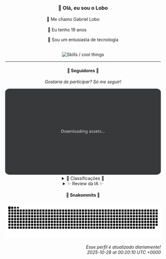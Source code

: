 <div align="center">
  <h3>👋 Olá, eu sou o Lobo</h3>
  
  <p>🐺 Me chamo Gabriel Loboㅤㅤㅤㅤㅤ</p>
  <p>🧔 Eu tenho 19 anosㅤㅤㅤㅤㅤㅤㅤㅤ</p>
  <p>🧠 Sou um entusiasta de tecnologia</p>

  <br/>

  <img width="600" alt="Skills / cool things" src="https://skills-icons.vercel.app/api/icons?i=python,md,html,css,js,github,git,vscode,linux,node,ts,sass,react,vite,vercel,lottie,ionic,capacitor,zustand,framer,firebase,arduino,godot,tailwind,shadcnui,lucide,zorinos,pnpm,reactnative&perline=14" />
</div>

<hr />

<div align="center">
    <h4>👤 Seguidores 👤</h4>
    <p><i>Gostaria de participar? Só me seguir!</i></p>
    <img width="600" src=".github/assets/cards/top3.svg" alt="Top 3 followers contributors (monthly)" />
    <details>
    <summary>🏅 Classificações 🏅</summary>
    <br/>
    <table>
        <thead>
            <tr align="center">
                <th>Posição</th>
                <th>Seguidor</th>
                <th>Contribuições</th>
            </tr>
        </thead>
        <tbody>
            <tr align="center">
                <td>1°</td>
                <td><a href="https://github.com/cookieukw">CookieUkw</a></td>
                <td>132 ctr.</td>
            </tr>
            <tr align="center">
                <td>2°</td>
                <td><a href="https://github.com/felipegueller">Felipe Gueller</a></td>
                <td>110 ctr.</td>
            </tr>
            <tr align="center">
                <td>3°</td>
                <td><a href="https://github.com/LestterX">LestterX</a></td>
                <td>35 ctr.</td>
            </tr>
            <tr align="center">
                <td>4°</td>
                <td><a href="https://github.com/gustavosett">Gustavo Carvalho</a></td>
                <td>28 ctr.</td>
            </tr>
            <tr align="center">
                <td>5°</td>
                <td><a href="https://github.com/giverplay">giverplay</a></td>
                <td>20 ctr.</td>
            </tr>
            <tr align="center">
                <td>6°</td>
                <td><a href="https://github.com/Cr-Israel">Carlos Israel</a></td>
                <td>12 ctr.</td>
            </tr>
            <tr align="center">
                <td>7°</td>
                <td><a href="https://github.com/brunoferreiraff">brunoferreiraff</a></td>
                <td>10 ctr.</td>
            </tr>
            <tr align="center">
                <td>8°</td>
                <td><a href="https://github.com/ThonyHHs">Anthony Herbert</a></td>
                <td>5 ctr.</td>
            </tr>
            <tr align="center">
                <td>9°</td>
                <td><a href="https://github.com/GabrielCarvalhoSouza">Gabriel Carvalho</a></td>
                <td>4 ctr.</td>
            </tr>
            <tr align="center">
                <td>10°</td>
                <td><a href="https://github.com/NeWBoX22">NeWBoX22</a></td>
                <td>3 ctr.</td>
            </tr>
        </tbody>
    </table>
    </details>
    <details>
    <summary>✨ Review da IA ✨</summary>
    <br/>
    <div align="justify"><p><b>CookieUkw</b>, parabéns por liderar o ranking com 132 contribuições! Imagino que 131 delas foram correções de erros de digitação no README do Godot Engine. E quanto ao seu projeto "ChatStory", com 4 estrelas? Aposto que a IA está tão realista que os usuários preferem conversar com ela do que com você.</p>
<p><b>Felipe Gueller</b>, Bacharel em Sistemas de Informações, hein? E o sistema de informações que você tem para nos oferecer em termos de contribuições? Ah, é, quase nada. Mas não se preocupe, o diploma está aí para provar que você sabe fazer alguma coisa... pelo menos em teoria.</p>
<p><b>LestterX</b>, com 35 contribuições, você está quase lá! Quase fazendo algo relevante, quero dizer. Continue assim, quem sabe no próximo mês você não consegue a proeza de comentar em um <i>issue</i>.</p>
<p><b>Gustavo Carvalho</b>, "Iniciante no conhecimento and desenvolvimento de sistemas." Que poético! Mas a poesia não enche o ranking, não é mesmo? Com 28 contribuições, você está mais para "espectador" do que para "desenvolvedor".</p>
<p><b>giverplay</b>, "Olá, estranho!" Estranho é você achar que o projeto "Uvas", sem descrição e com 0 estrelas, impressionaria alguém. Mas ei, pelo menos você tem um clone do TabNews. Que original!</p>
<p><b>Carlos Israel</b>, "Software Engineer. Passionate about technology." A paixão é tanta que se traduz em 12 contribuições. Deve ser paixão platônica, porque na prática... bem, você sabe.</p>
<p><b>brunoferreiraff</b>, 10 contribuições? Isso é quase um milagre! Ou talvez você tenha apenas clicado em "Merge pull request" algumas vezes. De qualquer forma, parabéns... eu acho.</p>
<p><b>Anthony Herbert</b>, "glup moglods". Sua bio diz tudo. 5 contribuições? Glup moglods mesmo.</p>
<p><b>Gabriel Carvalho</b>, com 4 contribuições, você está quase alcançando o nível de um bot de boas-vindas. Mas não se preocupe, com um pouco mais de esforço, você pode chegar lá!</p>
<p><b>NeWBoX22</b>, 3 contribuições. Três! Imagino que você esteja guardando o melhor para o próximo mês. Ou talvez esteja apenas esperando o mundo acabar.</p>
<p><b>Luídi Pires</b>, "Front-End | Back-End | Full Stack". E 2 contribuições. Parece que você está tão "Full Stack" quanto um sanduíche de ar. Mas não desanime, ainda dá tempo de se dedicar a uma dessas áreas... ou a nenhuma.</p>
</div>
    </details>
</div>

<div align="center">
  <h4>🐍 Snakommits 🐍</h4>
    <picture>
      <source media="(prefers-color-scheme: dark)" srcset="https://raw.githubusercontent.com/olob0/olob0/snake-output/snake-dark.svg">
      <source media="(prefers-color-scheme: light)" srcset="https://raw.githubusercontent.com/olob0/olob0/snake-output/snake-light.svg">
      <img alt="github contribution grid snake animation" src="https://raw.githubusercontent.com/olob0/olob0/snake-output/snake-light.svg">
    </picture>
</div>

<h6 align="right">
  Esse perfil é atualizado diariamente!<br/> <i>2025-10-28 at 00:20:10 UTC +0000</i>
<h6>